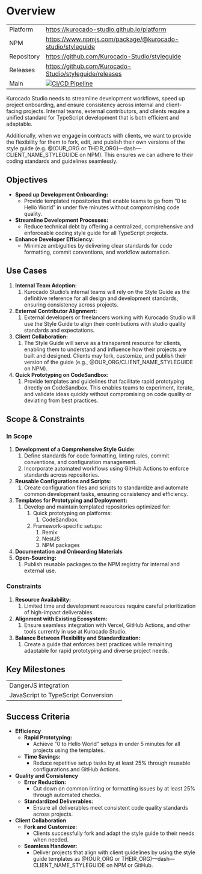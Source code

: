# Overview

|            |                                                                                                                                                                                                                                                                                                                                                               |
| ---------- | ------------------------------------------------------------------------------------------------------------------------------------------------------------------------------------------------------------------------------------------------------------------------------------------------------------------------------------------------------------- |
| Platform   | <https://kurocado-studio.github.io/platform>                                                                                                                                                                                                                                                                                                                  |
| NPM        | <https://www.npmjs.com/package/@kurocado-studio/styleguide>                                                                                                                                                                                                                                                                                                   |
| Repository | <https://github.com/Kurocado-Studio/styleguide>                                                                                                                                                                                                                                                                                                               |
| Releases   | <https://github.com/Kurocado-Studio/styleguide/releases>                                                                                                                                                                                                                                                                                                      |
| Main       | <a href="https://github.com/Kurocado-Studio/styleguide/actions/workflows/ci.yml" data-test="external-link" target="_blank"  rel="noopener noreferrer nofollow"  class="link-nude" id="-koieto_147"><img src="https://github.com/Kurocado-Studio/styleguide/actions/workflows/ci.yml/badge.svg?branch=main" alt="CI/CD Pipeline" title="CI/CD Pipeline" /></a> |

Kurocado Studio needs to streamline development workflows, speed up project onboarding, and ensure
consistency across internal and client-facing projects. Internal teams, external contributors, and
clients require a unified standard for TypeScript development that is both efficient and adaptable.

Additionally, when we engage in contracts with clients, we want to provide the flexibility for them
to fork, edit, and publish their own versions of the style guide (e.g. @(OUR_ORG or
THEIR_ORG)—dash—CLIENT_NAME_STYLEGUIDE on NPM). This ensures we can adhere to their coding standards
and guidelines seamlessly.

## Objectives

- **Speed up Development Onboarding:**
  - Provide templated repositories that enable teams to go from “0 to Hello World” in under five
    minutes without compromising code quality.
- **Streamline Development Processes:**
  - Reduce technical debt by offering a centralized, comprehensive and enforceable coding style
    guide for all TypeScript projects.
- **Enhance Developer Efficiency:**
  - Minimize ambiguities by delivering clear standards for code formatting, commit conventions, and
    workflow automation.

## **Use Cases**

1. **Internal Team Adoption:**
   1. Kurocado Studio’s internal teams will rely on the Style Guide as the definitive reference for
      all design and development standards, ensuring consistency across projects.
2. **External Contributor Alignment:**
   1. External developers or freelancers working with Kurocado Studio will use the Style Guide to
      align their contributions with studio quality standards and expectations.
3. **Client Collaboration:**
   1. The Style Guide will serve as a transparent resource for clients, enabling them to understand
      and influence how their projects are built and designed. Clients may fork, customize, and
      publish their version of the guide (e.g., @OUR_ORG/CLIENT_NAME_STYLEGUIDE on NPM).
4. **Quick Prototyping on CodeSandbox:**
   1. Provide templates and guidelines that facilitate rapid prototyping directly on CodeSandbox.
      This enables teams to experiment, iterate, and validate ideas quickly without compromising on
      code quality or deviating from best practices.

## Scope & Constraints

### **In Scope**

1. **Development of a Comprehensive Style Guide:**
   1. Define standards for code formatting, linting rules, commit conventions, and configuration
      management.
   2. Incorporate automated workflows using GitHub Actions to enforce standards across repositories.
2. **Reusable Configurations and Scripts:**
   1. Create configuration files and scripts to standardize and automate common development tasks,
      ensuring consistency and efficiency.
3. **Templates for Prototyping and Deployment:**
   1. Develop and maintain templated repositories optimized for:
      1. Quick prototyping on platforms:
         1. CodeSandbox.
      2. Framework-specific setups:
         1. Remix
         2. NestJS
         3. NPM packages
4. **Documentation and Onboarding Materials**
5. **Open-Sourcing:**
   1. Publish reusable packages to the NPM registry for internal and external use.

### **Constraints**

1. **Resource Availability:**
   1. Limited time and development resources require careful prioritization of high-impact
      deliverables.
2. **Alignment with Existing Ecosystem:**
   1. Ensure seamless integration with Vercel, GitHub Actions, and other tools currently in use at
      Kurocado Studio.
3. **Balance Between Flexibility and Standardization:**
   1. Create a guide that enforces best practices while remaining adaptable for rapid prototyping
      and diverse project needs.

## **Key Milestones**

|                                     |     |
| ----------------------------------- | --- |
| DangerJS integration                |     |
| JavaScript to TypeScript Conversion |     |

## **Success Criteria**

- **Efficiency**
  - **Rapid Prototyping:**
    - Achieve “0 to Hello World” setups in under 5 minutes for all projects using the templates.
  - **Time Savings:**
    - Reduce repetitive setup tasks by at least 25% through reusable configurations and GitHub
      Actions.
- **Quality and Consistency**
  - **Error Reduction:**
    - Cut down on common linting or formatting issues by at least 25% through automated checks.
  - **Standardized Deliverables:**
    - Ensure all deliverables meet consistent code quality standards across projects.
- **Client Collaboration**
  - **Fork and Customize:**
    - Clients successfully fork and adapt the style guide to their needs when needed.
  - **Seamless Handover:**
    - Deliver projects that align with client guidelines by using the style guide templates as
      @(OUR_ORG or THEIR_ORG)—dash—CLIENT_NAME_STYLEGUIDE on NPM or GitHub.

